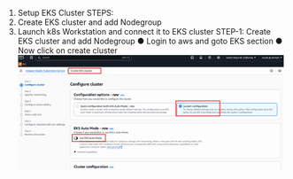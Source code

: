 1. Setup EKS Cluster 
STEPS: 
1. Create EKS cluster and add Nodegroup 
2. Launch k8s Workstation and connect it to EKS cluster 
STEP-1: Create EKS cluster and add Nodegroup 
● Login to aws and goto EKS section 
● Now click on create cluster
![file](https://github.com/amahmoodi311/crm-eks-new/blob/56a4bb152252b76c231d45ae84d03e2450180b01/eks-1.png)
